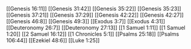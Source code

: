[[Genesis 16:11]]
[[Genesis 31:42]]
[[Genesis 35:22]]
[[Genesis 35:23]]
[[Genesis 37:21]]
[[Genesis 37:29]]
[[Genesis 42:22]]
[[Genesis 42:27]]
[[Genesis 46:8]]
[[Genesis 49:3]]
[[Exodus 3:7]]
[[Exodus 4:31]]
[[Deuteronomy 26:7]]
[[Deuteronomy 27:13]]
[[1 Samuel 1:11]]
[[1 Samuel 1:20]]
[[2 Samuel 16:12]]
[[1 Chronicles 5:1]]
[[Psalms 25:18]]
[[Psalms 106:44]]
[[Ezekiel 48:6]]
[[Luke 1:25]]

